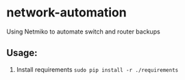 # network-automation


Using Netmiko to automate switch and router backups

## Usage:

1. Install requirements `sudo pip install -r ./requirements`
